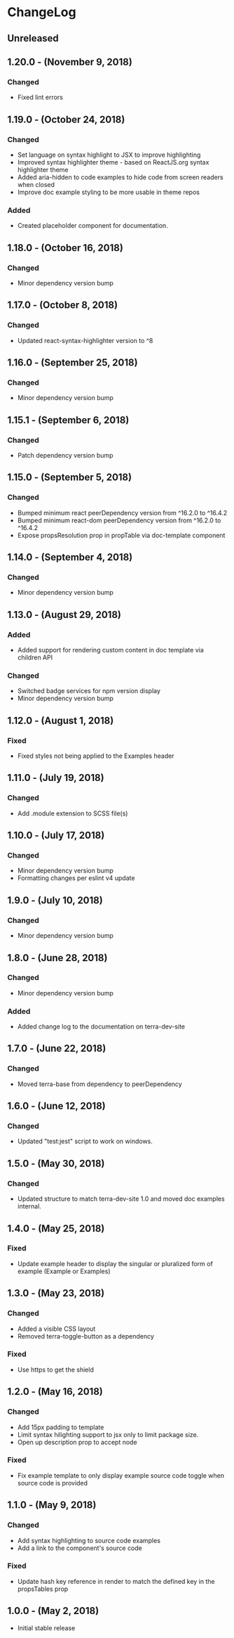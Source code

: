 ChangeLog
=========

Unreleased
----------

1.20.0 - (November 9, 2018)
------------------
### Changed
* Fixed lint errors

1.19.0 - (October 24, 2018)
------------------
### Changed
* Set language on syntax highlight to JSX to improve highlighting
* Improved syntax highlighter theme - based on ReactJS.org syntax highlighter theme
* Added aria-hidden to code examples to hide code from screen readers when closed
* Improve doc example styling to be more usable in theme repos

### Added
* Created placeholder component for documentation.

1.18.0 - (October 16, 2018)
------------------
### Changed
* Minor dependency version bump

1.17.0 - (October 8, 2018)
------------------
### Changed
* Updated react-syntax-highlighter version to ^8

1.16.0 - (September 25, 2018)
------------------
### Changed
* Minor dependency version bump

1.15.1 - (September 6, 2018)
------------------
### Changed
* Patch dependency version bump

1.15.0 - (September 5, 2018)
------------------
### Changed
* Bumped minimum react peerDependency version from ^16.2.0 to ^16.4.2
* Bumped minimum react-dom peerDependency version from ^16.2.0 to ^16.4.2
* Expose propsResolution prop in propTable via doc-template component

1.14.0 - (September 4, 2018)
------------------
### Changed
* Minor dependency version bump

1.13.0 - (August 29, 2018)
------------------
### Added
* Added support for rendering custom content in doc template via children API

### Changed
* Switched badge services for npm version display
* Minor dependency version bump

1.12.0 - (August 1, 2018)
------------------
### Fixed
* Fixed styles not being applied to the Examples header

1.11.0 - (July 19, 2018)
------------------
### Changed
* Add .module extension to SCSS file(s)

1.10.0 - (July 17, 2018)
------------------
### Changed
* Minor dependency version bump
* Formatting changes per eslint v4 update

1.9.0 - (July 10, 2018)
------------------
### Changed
* Minor dependency version bump

1.8.0 - (June 28, 2018)
------------------
### Changed
* Minor dependency version bump

### Added
* Added change log to the documentation on terra-dev-site

1.7.0 - (June 22, 2018)
------------------
### Changed
* Moved terra-base from dependency to peerDependency

1.6.0 - (June 12, 2018)
------------------
### Changed
* Updated "test:jest" script to work on windows.

1.5.0 - (May 30, 2018)
------------------
### Changed
* Updated structure to match terra-dev-site 1.0 and moved doc examples internal.

1.4.0 - (May 25, 2018)
------------------
### Fixed
* Update example header to display the singular or pluralized form of example (Example or Examples)

1.3.0 - (May 23, 2018)
------------------
### Changed
* Added a visible CSS layout
* Removed terra-toggle-button as a dependency

### Fixed
* Use https to get the shield

1.2.0 - (May 16, 2018)
------------------
### Changed
* Add 15px padding to template
* Limit syntax hilighting support to jsx only to limit package size.
* Open up description prop to accept node

### Fixed
* Fix example template to only display example source code toggle when source code is provided

1.1.0 - (May 9, 2018)
------------------
### Changed
* Add syntax highlighting to source code examples
* Add a link to the component's source code

### Fixed
* Update hash key reference in render to match the defined key in the propsTables prop

1.0.0 - (May 2, 2018)
------------------
* Initial stable release
